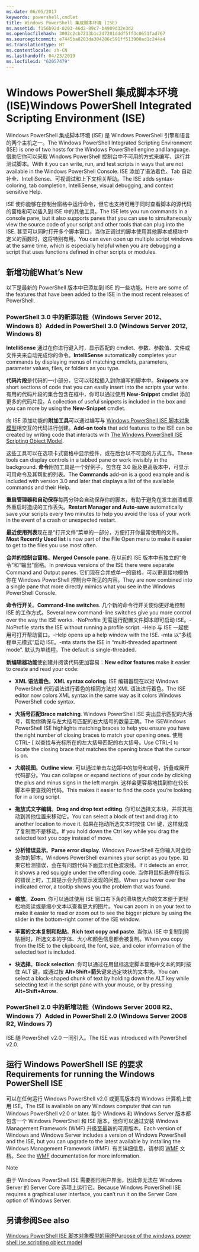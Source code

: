 ```yaml
---
ms.date: 06/05/2017
keywords: powershell,cmdlet
title: Windows PowerShell 集成脚本环境 (ISE)
ms.assetid: f156b92d-0203-46d2-89c7-b4989d32e3d2
ms.openlocfilehash: 3002c2cb7213b1c2d7201dddf5ff3c0651fad767
ms.sourcegitcommit: e7445ba8203da304286c591ff513900ad1c244a4
ms.translationtype: HT
ms.contentlocale: zh-CN
ms.lasthandoff: 04/23/2019
ms.locfileid: "62057479"
---
```

# <a name="windows-powershell-integrated-scripting-environment-ise"></a><span data-ttu-id="cc92b-103">Windows PowerShell 集成脚本环境 (ISE)</span><span class="sxs-lookup"><span data-stu-id="cc92b-103">Windows PowerShell Integrated Scripting Environment (ISE)</span></span>

<span data-ttu-id="cc92b-104">Windows PowerShell 集成脚本环境 (ISE) 是 Windows PowerShell 引擎和语言的两个主机之一。</span><span class="sxs-lookup"><span data-stu-id="cc92b-104">The Windows PowerShell Integrated Scripting Environment (ISE) is one of two hosts for the Windows PowerShell engine and language.</span></span> <span data-ttu-id="cc92b-105">借助它你可以采取 Windows PowerShell 控制台中不可用的方式来编写、运行并测试脚本。</span><span class="sxs-lookup"><span data-stu-id="cc92b-105">With it you can write, run, and test scripts in ways that are not available in the Windows PowerShell Console.</span></span> <span data-ttu-id="cc92b-106">ISE 添加了语法着色、Tab 自动补全、IntelliSense、可视调试和上下文相关帮助。</span><span class="sxs-lookup"><span data-stu-id="cc92b-106">The ISE adds syntax-coloring, tab completion, IntelliSense, visual debugging, and context sensitive Help.</span></span>

<span data-ttu-id="cc92b-107">ISE 使你能够在控制台窗格中运行命令，但它也支持可用于同时查看脚本的源代码的窗格和可以插入到 ISE 中的其他工具。</span><span class="sxs-lookup"><span data-stu-id="cc92b-107">The ISE lets you run commands in a console pane, but it also supports panes that you can use to simultaneously view the source code of your script and other tools that can plug into the ISE.</span></span> <span data-ttu-id="cc92b-108">甚至可以同时打开多个脚本窗口，当你正调试的脚本使用其他脚本或模块中定义的函数时，这将特别有用。</span><span class="sxs-lookup"><span data-stu-id="cc92b-108">You can even open up multiple script windows at the same time, which is especially helpful when you are debugging a script that uses functions defined in other scripts or modules.</span></span>

## <a name="whats-new"></a><span data-ttu-id="cc92b-109">新增功能</span><span class="sxs-lookup"><span data-stu-id="cc92b-109">What’s New</span></span>

<span data-ttu-id="cc92b-110">以下是最新的 PowerShell 版本中已添加到 ISE 的一些功能。</span><span class="sxs-lookup"><span data-stu-id="cc92b-110">Here are some of the features that have been added to the ISE in the most recent releases of PowerShell.</span></span>

### <a name="added-in-powershell-30-windows-server-2012-windows-8"></a><span data-ttu-id="cc92b-111">PowerShell 3.0 中的新添功能（Windows Server 2012、Windows 8）</span><span class="sxs-lookup"><span data-stu-id="cc92b-111">Added in PowerShell 3.0 (Windows Server 2012, Windows 8)</span></span>

<span data-ttu-id="cc92b-112">**IntelliSense** 通过在你进行键入时，显示匹配的 cmdlet、参数、参数值、文件或文件夹来自动完成你的命令。</span><span class="sxs-lookup"><span data-stu-id="cc92b-112">**IntelliSense** automatically completes your commands by displaying menus of matching cmdlets, parameters, parameter values, files, or folders as you type.</span></span>

<span data-ttu-id="cc92b-113">**代码片段**是代码的一小部分，它可以轻松插入到你编写的脚本中。</span><span class="sxs-lookup"><span data-stu-id="cc92b-113">**Snippets** are short sections of code that you can easily insert into the scripts your write.</span></span> <span data-ttu-id="cc92b-114">有用的代码片段的集合包含在框中，你可以通过使用 **New-Snippet** cmdlet 添加更多的代码片段。</span><span class="sxs-lookup"><span data-stu-id="cc92b-114">A collection of useful snippets is included in the box and you can more by using the **New-Snippet** cmdlet.</span></span>

<span data-ttu-id="cc92b-115">向 ISE 添加功能的**附加工具**可以通过编写与 [Windows PowerShell ISE 脚本对象模型](../../core-powershell/ise/The-ISE-Object-Model-Hierarchy.md)相交互的代码进行创建。</span><span class="sxs-lookup"><span data-stu-id="cc92b-115">**Add-on tools** that add features to the ISE can be created by writing code that interacts with [The Windows PowerShell ISE Scripting Object Model](../../core-powershell/ise/The-ISE-Object-Model-Hierarchy.md).</span></span>

<span data-ttu-id="cc92b-116">这些工具可以在选项卡式窗格中显示控件，或在后台以不可见的方式工作。</span><span class="sxs-lookup"><span data-stu-id="cc92b-116">These tools can display controls in a tabbed pane or work invisibly in the background.</span></span> <span data-ttu-id="cc92b-117">**命令**附加工具是一个好例子，包含在 3.0 版及更高版本中，可显示可用命令及其帮助的列表。</span><span class="sxs-lookup"><span data-stu-id="cc92b-117">The **Commands** add-on is a good example and is included with version 3.0 and later that displays a list of the available commands and their Help.</span></span>

<span data-ttu-id="cc92b-118">**重启管理器和自动保存**每两分钟会自动保存你的脚本，有助于避免在发生崩溃或意外重启时造成的工作丢失。</span><span class="sxs-lookup"><span data-stu-id="cc92b-118">**Restart Manager and Auto-save** automatically save your scripts every two minutes to help you avoid the loss of your work in the event of a crash or unexpected restart.</span></span>

<span data-ttu-id="cc92b-119">**最近使用列表**现在是“打开文件”菜单的一部分，方便打开你最常使用的文件。</span><span class="sxs-lookup"><span data-stu-id="cc92b-119">**Most Recently Used list** is now part of the File Open menu to make it easier to get to the files you use most often.</span></span>

<span data-ttu-id="cc92b-120">**合并的控制台窗格**。</span><span class="sxs-lookup"><span data-stu-id="cc92b-120">**Merged Console pane**.</span></span> <span data-ttu-id="cc92b-121">在以前的 ISE 版本中有独立的“命令”和“输出”窗格。</span><span class="sxs-lookup"><span data-stu-id="cc92b-121">In previous versions of the ISE there were separate Command and Output panes.</span></span> <span data-ttu-id="cc92b-122">它们现在合并成单一的窗格，可以更直接地模仿你在 Windows PowerShell 控制台中所见的内容。</span><span class="sxs-lookup"><span data-stu-id="cc92b-122">They are now combined into a single pane that more directly mimics what you see in the Windows PowerShell Console.</span></span>

<span data-ttu-id="cc92b-123">**命令行开关**。</span><span class="sxs-lookup"><span data-stu-id="cc92b-123">**Command-line switches**.</span></span> <span data-ttu-id="cc92b-124">几个新的命令行开关使你更好地控制 ISE 的工作方式。</span><span class="sxs-lookup"><span data-stu-id="cc92b-124">Several new command-line switches give you more control over the way the ISE works.</span></span> <span data-ttu-id="cc92b-125">-NoProfile 无需运行配置文件脚本即可启动 ISE。</span><span class="sxs-lookup"><span data-stu-id="cc92b-125">-NoProfile starts the ISE without running a profile script.</span></span> <span data-ttu-id="cc92b-126">-Help 与 ISE 一起使用可打开帮助窗口。</span><span class="sxs-lookup"><span data-stu-id="cc92b-126">-Help opens up a help window with the ISE.</span></span> <span data-ttu-id="cc92b-127">-mta 以“多线程单元模式”启动 ISE。</span><span class="sxs-lookup"><span data-stu-id="cc92b-127">-mta starts the ISE in “multi-threaded apartment mode”.</span></span> <span data-ttu-id="cc92b-128">默认为单线程。</span><span class="sxs-lookup"><span data-stu-id="cc92b-128">The default is single-threaded.</span></span>

<span data-ttu-id="cc92b-129">**新编辑器功能**使创建并阅读代码更加容易：</span><span class="sxs-lookup"><span data-stu-id="cc92b-129">**New editor features** make it easier to create and read your code:</span></span>

- <span data-ttu-id="cc92b-130">**XML 语法着色**。</span><span class="sxs-lookup"><span data-stu-id="cc92b-130">**XML syntax coloring**.</span></span> <span data-ttu-id="cc92b-131">ISE 编辑器现在以对 Windows PowerShell 代码语法进行着色的相同方法对 XML 语法进行着色。</span><span class="sxs-lookup"><span data-stu-id="cc92b-131">The ISE editor now colors XML syntax in the same way as it colors Windows PowerShell code syntax.</span></span>

- <span data-ttu-id="cc92b-132">**大括号匹配**</span><span class="sxs-lookup"><span data-stu-id="cc92b-132">**Brace matching**.</span></span> <span data-ttu-id="cc92b-133">Windows PowerShell ISE 突出显示匹配的大括号，帮助你确保与左大括号匹配的右大括号的数量正确。</span><span class="sxs-lookup"><span data-stu-id="cc92b-133">The ISEWindows PowerShell ISE highlights matching braces to help you ensure you have the right number of closing braces to match your opening ones.</span></span> <span data-ttu-id="cc92b-134">使用 CTRL- \[ 以查找与光标所在的左大括号匹配的右大括号。</span><span class="sxs-lookup"><span data-stu-id="cc92b-134">Use CTRL-\[ to locate the closing brace that matches the opening brace that the cursor is on.</span></span>

- <span data-ttu-id="cc92b-135">**大纲视图**。</span><span class="sxs-lookup"><span data-stu-id="cc92b-135">**Outline view**.</span></span> <span data-ttu-id="cc92b-136">可以通过单击左边距中的加号和减号，折叠或展开代码部分。</span><span class="sxs-lookup"><span data-stu-id="cc92b-136">You can collapse or expand sections of your code by clicking the plus and minus signs in the left margin.</span></span> <span data-ttu-id="cc92b-137">这样会更容易地找到你在较长脚本中要查找的代码。</span><span class="sxs-lookup"><span data-stu-id="cc92b-137">This makes it easier to find the code you’re looking for in a long script.</span></span>

- <span data-ttu-id="cc92b-138">**拖放式文字编辑**。</span><span class="sxs-lookup"><span data-stu-id="cc92b-138">**Drag and drop text editing**.</span></span> <span data-ttu-id="cc92b-139">你可以选择文本块，并将其拖动到其他位置来移动它。</span><span class="sxs-lookup"><span data-stu-id="cc92b-139">You can select a block of text and drag it to another location to move it.</span></span> <span data-ttu-id="cc92b-140">如果在拖动所选文本时按住 Ctrl 键，这样就成了复制而不是移动。</span><span class="sxs-lookup"><span data-stu-id="cc92b-140">If you hold down the Ctrl key while you drag the selected text you copy instead of move.</span></span>

- <span data-ttu-id="cc92b-141">**分析错误显示**。</span><span class="sxs-lookup"><span data-stu-id="cc92b-141">**Parse error display**.</span></span> <span data-ttu-id="cc92b-142">Windows PowerShell 在你输入时会检查你的脚本。</span><span class="sxs-lookup"><span data-stu-id="cc92b-142">Windows PowerShell examines your script as you type.</span></span> <span data-ttu-id="cc92b-143">如果它检测错误，会在有问题代码下面显示红色波浪线。</span><span class="sxs-lookup"><span data-stu-id="cc92b-143">If it detects an error, it shows a red squiggle under the offending code.</span></span> <span data-ttu-id="cc92b-144">当你将鼠标悬停在指示的错误上时，工具提示会为你显示发现的问题。</span><span class="sxs-lookup"><span data-stu-id="cc92b-144">When you hover over the indicated error, a tooltip shows you the problem that was found.</span></span>

- <span data-ttu-id="cc92b-145">**缩放**。</span><span class="sxs-lookup"><span data-stu-id="cc92b-145">**Zoom**.</span></span> <span data-ttu-id="cc92b-146">你可以通过使用 ISE 窗口右下角的滑块放大你的文本便于更轻松地阅读或是缩小文本以查看更大的图片。</span><span class="sxs-lookup"><span data-stu-id="cc92b-146">You can zoom in on your text to make it easier to read or zoom out to see the bigger picture by using the slider in the bottom-right corner of the ISE window.</span></span>

- <span data-ttu-id="cc92b-147">**丰富的文本复制和粘贴**。</span><span class="sxs-lookup"><span data-stu-id="cc92b-147">**Rich text copy and paste**.</span></span> <span data-ttu-id="cc92b-148">当你从 ISE 中复制到剪贴板时，所选文本的字体、大小和颜色信息都会被复制。</span><span class="sxs-lookup"><span data-stu-id="cc92b-148">When you copy from the ISE to the clipboard, the font, size, and color information of the selected text is included.</span></span>

- <span data-ttu-id="cc92b-149">**块选择**。</span><span class="sxs-lookup"><span data-stu-id="cc92b-149">**Block selection**.</span></span> <span data-ttu-id="cc92b-150">你可以通过在用鼠标选定脚本窗格中文本的同时按住 ALT 键，或通过按 **Alt+Shift+箭头**键来选定块状的文本块。</span><span class="sxs-lookup"><span data-stu-id="cc92b-150">You can select a block-shaped chunk of text by holding down the ALT key while selecting text in the script pane with your mouse, or by pressing **Alt+Shift+Arrow**.</span></span>

### <a name="added-in-powershell-20-windows-server-2008-r2-windows-7"></a><span data-ttu-id="cc92b-151">PowerShell 2.0 中的新增功能（Windows Server 2008 R2、Windows 7）</span><span class="sxs-lookup"><span data-stu-id="cc92b-151">Added in PowerShell 2.0 (Windows Server 2008 R2, Windows 7)</span></span>

<span data-ttu-id="cc92b-152">ISE 随 PowerShell v2.0 一同引入。</span><span class="sxs-lookup"><span data-stu-id="cc92b-152">The ISE was introduced with PowerShell v2.0.</span></span>

## <a name="requirements-for-running-the-windows-powershell-ise"></a><span data-ttu-id="cc92b-153">运行 Windows PowerShell ISE 的要求</span><span class="sxs-lookup"><span data-stu-id="cc92b-153">Requirements for running the Windows PowerShell ISE</span></span>

<span data-ttu-id="cc92b-154">可以在任何运行 Windows PowerShell v2.0 或更高版本的 Windows 计算机上使用 ISE。</span><span class="sxs-lookup"><span data-stu-id="cc92b-154">The ISE is available on any Windows computer that can run Windows PowerShell v2.0 or later.</span></span> <span data-ttu-id="cc92b-155">每个 Windows 和 Windows Server 版本都包含一个 Windows PowerShell 和 ISE 版本，但你可以通过安装 Windows Management Framework (WMF) 升级至最新的可用版本。</span><span class="sxs-lookup"><span data-stu-id="cc92b-155">Each version of Windows and Windows Server includes a version of Windows PowerShell and the ISE, but you can upgrade to the latest available by installing the Windows Management Framework (WMF).</span></span> <span data-ttu-id="cc92b-156">有关详细信息，请参阅 [WMF](/powershell/wmf) 文档。</span><span class="sxs-lookup"><span data-stu-id="cc92b-156">See the [WMF](/powershell/wmf) documentation for more information.</span></span>

> [!NOTE]
> <span data-ttu-id="cc92b-157">由于 Windows PowerShell ISE 需要图形用户界面，因此你无法在 Windows Server 的 Server Core 选项上运行它。</span><span class="sxs-lookup"><span data-stu-id="cc92b-157">Because Windows PowerShell ISE requires a graphical user interface, you can’t run it on the Server Core option of Windows Server.</span></span>

## <a name="see-also"></a><span data-ttu-id="cc92b-158">另请参阅</span><span class="sxs-lookup"><span data-stu-id="cc92b-158">See also</span></span>

[<span data-ttu-id="cc92b-159">Windows PowerShell ISE 脚本对象模型的用途</span><span class="sxs-lookup"><span data-stu-id="cc92b-159">Purpose of the windows power shell ise scripting object model</span></span>](../../core-powershell/ise/Purpose-of-the-Windows-PowerShell-ISE-Scripting-Object-Model.md)